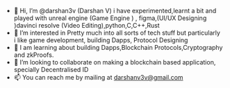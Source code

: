 - 👋 Hi, I’m @darshan3v (Darshan V) i have experimented,learnt a bit and played with unreal engine (Game Engine ) , figma,(UI/UX Designing )davinci resolve (Video Editing),python,C,C++,Rust
- 👀 I’m interested in Pretty much into all sorts of tech stuff but particularly i like game development, building Dapps, Protocol Designing
- 🌱 I am learning about building Dapps,Blockchain Protocols,Cryptography and zkProofs.
- 💞️ I’m looking to collaborate on making a blockchain based application, specially Decentralised ID
- 📫 You can reach me by mailing at darshanv3v@gmail.com

<!---
darshan3v/darshan3v is a ✨ special ✨ repository because its `README.md` (this file) appears on your GitHub profile.
You can click the Preview link to take a look at your changes.
--->
